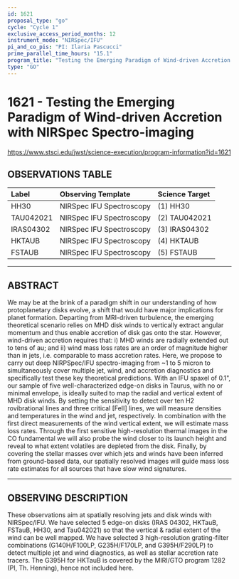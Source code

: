 ```yaml
---
id: 1621
proposal_type: "go"
cycle: "Cycle 1"
exclusive_access_period_months: 12
instrument_mode: "NIRSpec/IFU"
pi_and_co_pis: "PI: Ilaria Pascucci"
prime_parallel_time_hours: "15.1"
program_title: "Testing the Emerging Paradigm of Wind-driven Accretion with NIRSpec Spectro-imaging"
type: "GO"
---
```

# 1621 - Testing the Emerging Paradigm of Wind-driven Accretion with NIRSpec Spectro-imaging
https://www.stsci.edu/jwst/science-execution/program-information?id=1621
## OBSERVATIONS TABLE
| Label        | Observing Template       | Science Target      |
| :----------- | :----------------------- | :------------------ |
| HH30         | NIRSpec IFU Spectroscopy | (1) HH30            |
| TAU042021    | NIRSpec IFU Spectroscopy | (2) TAU042021       |
| IRAS04302    | NIRSpec IFU Spectroscopy | (3) IRAS04302       |
| HKTAUB       | NIRSpec IFU Spectroscopy | (4) HKTAUB          |
| FSTAUB       | NIRSpec IFU Spectroscopy | (5) FSTAUB          |

---

## ABSTRACT

We may be at the brink of a paradigm shift in our understanding of how protoplanetary disks evolve, a shift that would have major implications for planet formation. Departing from MRI-driven turbulence, the emerging theoretical scenario relies on MHD disk winds to vertically extract angular momentum and thus enable accretion of disk gas onto the star. However, wind-driven accretion requires that: i) MHD winds are radially extended out to tens of au; and ii) wind mass loss rates are an order of magnitude higher than in jets, i.e. comparable to mass accretion rates. Here, we propose to carry out deep NIRPSpec/IFU spectro-imaging from ~1 to 5 micron to simultaneously cover multiple jet, wind, and accretion diagnostics and specifically test these key theoretical predictions. With an IFU spaxel of 0.1", our sample of five well-characterized edge-on disks in Taurus, with no or minimal envelope, is ideally suited to map the radial and vertical extent of MHD disk winds. By setting the sensitivity to detect over ten H2 rovibrational lines and three critical [FeII] lines, we will measure densities and temperatures in the wind and jet, respectively. In combination with the first direct measurements of the wind vertical extent, we will estimate mass loss rates. Through the first sensitive high-resolution thermal images in the CO fundamental we will also probe the wind closer to its launch height and reveal to what extent volatiles are depleted from the disk. Finally, by covering the stellar masses over which jets and winds have been inferred from ground-based data, our spatially resolved images will guide mass loss rate estimates for all sources that have slow wind signatures.

---

## OBSERVING DESCRIPTION

These observations aim at spatially resolving jets and disk winds with NIRSpec/IFU. We have selected 5 edge-on disks (IRAS 04302, HKTauB, FSTauB, HH30, and Tau042021) so that the vertical & radial extent of the wind can be well mapped. We have selected 3 high-resolution grating-filter combinations (G140H/F100LP, G235H/F170LP, and G395H/F290LP) to detect multiple jet and wind diagnostics, as well as stellar accretion rate tracers. The G395H for HKTauB is covered by the MIRI/GTO program 1282 (PI, Th. Henning), hence not included here.